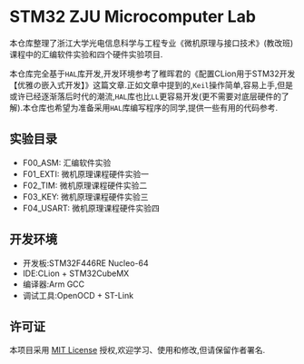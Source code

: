 # STM32 ZJU Microcomputer Lab

本仓库整理了浙江大学光电信息科学与工程专业《微机原理与接口技术》(教改班)课程中的汇编软件实验和四个硬件实验项目.

本仓库完全基于`HAL`库开发,开发环境参考了稚晖君的《配置CLion用于STM32开发【优雅の嵌入式开发】》这篇文章.正如文章中提到的,`Keil`操作简单,容易上手,但是或许已经逐渐落后时代的潮流,`HAL`库也比`LL`更容易开发(更不需要对底层硬件的了解).本仓库也希望为准备采用`HAL`库编写程序的同学,提供一些有用的代码参考.

## 实验目录

- F00_ASM: 汇编软件实验
- F01_EXTI: 微机原理课程硬件实验一
- F02_TIM: 微机原理课程硬件实验二
- F03_KEY: 微机原理课程硬件实验三
- F04_USART: 微机原理课程硬件实验四

## 开发环境

- 开发板:STM32F446RE Nucleo-64
- IDE:CLion + STM32CubeMX
- 编译器:Arm GCC
- 调试工具:OpenOCD + ST-Link

## 许可证

本项目采用 [MIT License](LICENSE) 授权,欢迎学习、使用和修改,但请保留作者署名.
